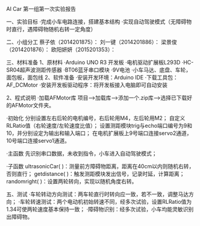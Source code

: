 AI Car 第一组第一次实验报告

一、实验目标
·完成小车电路连接，搭建基本结构
·实现自动驾驶模式（无障碍物时直行，遇障碍物随机右转一定角度）

二、小组分工
蔡子依（2014201875）：
刘一键（2014201886）：
梁景俊（2014201876）：
欧阳妍妍（2015201353）：

三、材料准备
1、原材料
·Arduino UNO R3 开发板
·电机驱动扩展板L293D
·HC-SR04超声波测距传感器
·BT06蓝牙串口模块
·9V电池
·小车马达、底盘、车轮，面包板，面包线
2、软件准备
·安装开发环境：Arduino IDE
·下载工具包：AF_DCMotor
·安装开发板驱动程序：将开发板接入电脑即可自动安装


2、程式说明
·加载AFMotor库
项目——>加载库——>添加一个.zip库——>选择已下载好的AFMotor文件夹。

·初始化
分别设置左右后轮的电机编号，右后轮用M4，左后轮用M2；
自定义RLRatio值（右轮速度/左轮速度比值）；
设置测距模块trig与echo端口编号为9和10，并分别设定为输出和输入端口；
在电机扩展板上9号端口连接servo2通道，10号端口连接servo1通道。
  
·主函数
先识别串口数据，未收到指令，小车进入自动驾驶模式；

·子函数
ultrasonicCar( )：测量前方障碍物距离，距离在40cm以内则随机右转，否则直行；
getdistance( )：触发测距模块发出信号，记录时延，计算距离；
randomright( )：设置两轮转向，实现以随机角度右转。

五、测试
·车轮转动方向测试：两车轮直行时转向应一致，若不一致，调整马达方向；
·车轮转速测试：两个电动机初始转速不同，经多次试验，设置RLRatio值为1.34可使两轮速度基本保持一致；
·障碍物识别：经多次试验，小车均能灵敏识别出障碍物。